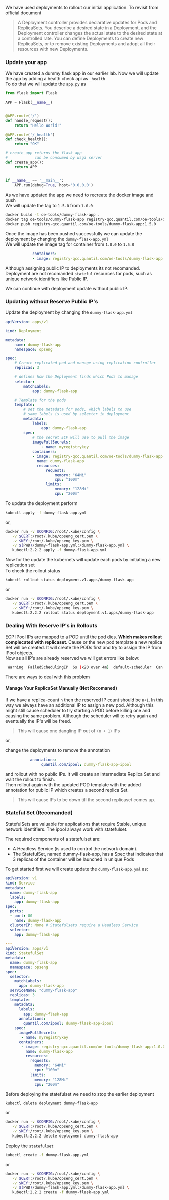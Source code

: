 We have used deployments to rollout our initial application. To revisit from official document
> A Deployment controller provides declarative updates for Pods and ReplicaSets.
You describe a desired state in a Deployment, and the Deployment controller changes the actual state to the desired state at a controlled rate. You can define Deployments to create new ReplicaSets, or to remove existing Deployments and adopt all their resources with new Deployments.

### Update your app
We have created a dummy flask app in our earlier lab. Now we will update the app by adding a health check api as `_health`   
To do that we will update the `app.py` as
```python
from flask import Flask
  
APP = Flask(__name__)


@APP.route('/')
def handle_request():
    return "Hello World!"

@APP.route('/_health')
def check_health():
    return "OK"

# create_app returns the flask app
#            can be consumed by wsgi server
def create_app():
    return APP


if __name__ == '__main__':
    APP.run(debug=True, host='0.0.0.0')                                        
```
As we have updated the app we need to recreate the docker image and push   
We will update the tag to `1.5.0` from `1.0.0` 
```bash
docker build -t oe-tools/dummy-flask-app .
docker tag oe-tools/dummy-flask-app registry-qcc.quantil.com/oe-tools/dummy-flask-app:1.5.0
docker push registry-qcc.quantil.com/oe-tools/dummy-flask-app:1.5.0
```
Once the image has been pushed successfully we can update the deployment by changing the `dummy-flask-app.yml`  
We will update the image tag for container from `1.0.0` to `1.5.0`

```yml
            containers:
            - image: registry-qcc.quantil.com/oe-tools/dummy-flask-app:1.5.0
```

Although assigning public IP to deployments its not recomanded. Deployment are not recomanded `stateful` resources for pods, such as unique network identifiers like Public IP. 

We can continue with deployment update without public IP.  

### Updating without Reserve Public IP's

Update the deployment by changing the `dummy-flask-app.yml`

```yml
apiVersion: apps/v1 

kind: Deployment

metadata:
    name: dummy-flask-app
    namespace: opseng

spec:
    # Create replicated pod and manage using replication controller
    replicas: 3

    # defines how the Deployment finds which Pods to manage
    selector:
        matchLabels:
            app: dummy-flask-app

    # Template for the pods
    template:
        # set the metadata for pods, which labels to use
        # same labels is used by selector in deployment
        metadata:
            labels:
                app: dummy-flask-app
        spec:
            # the secret ECP will use to pull the image
            imagePullSecrets:
                - name: myregistrykey
            containers:
            - image: registry-qcc.quantil.com/oe-tools/dummy-flask-app:1.5.0
              name: dummy-flask-app
              resources:
                  requests: 
                      memory: "64Mi" 
                      cpu: "100m"
                  limits:
                      memory: "128Mi"
                      cpu: "200m"
```
To update the deployment perform
```bash
kubectl apply -f dummy-flask-app.yml
```
or,
```bash
docker run -v $CONFIG:/root/.kube/config \
   -v $CERT:/root/.kube/opseng_cert.pem \
   -v $KEY:/root/.kube/opseng_key.pem \
   -v $(PWD)/dummy-flask-app.yml:/dummy-flask-app.yml \
   kubectl:2.2.2 apply -f dummy-flask-app.yml
```
Now for the update the kubernets will update each pods by initiating a new replication set    
To check the rollout status
```bash
kubectl rollout status deployment.v1.apps/dummy-flask-app
```
or
```bash
docker run -v $CONFIG:/root/.kube/config \
   -v $CERT:/root/.kube/opseng_cert.pem \
   -v $KEY:/root/.kube/opseng_key.pem \
   kubectl:2.2.2 rollout status deployment.v1.apps/dummy-flask-app
```

### Dealing With Reserve IP's in Rollouts

ECP IPool IPs are mapped to a POD until the pod dies. **Which makes rollout complecated with replicaset**. Cause or the new pod template a new replica Set will be created. It will create the PODs first and try to assign the IP from IPool objects.   
Now as all IP’s are already reserved we will get errors like below:
```bash
 Warning  FailedSchedulingIP  6s (x20 over 4m)  default-scheduler  Can't allocate ip from ipool dummy-flask-app-ipool.Error: Operation cannot be fulfilled on ipools "dummy-flask-app-ipool": ipool dummy-flask-app-ipool have not freeip
```

There are ways to deal with this problem

#### Manage Your ReplicaSet Manually (Not Recomaned)

If we have a replica-count `n` then the reserved IP count should be `n+1`. In this way we always have an additional IP to assign a new pod. Although this might still cause scheduler to try starting a POD before killing one and causing the same problem. Although the scheduler will to retry again and eventually the IP's will be freed.   

> This will cause one dangling IP out of `(n + 1)` IPs
    
or,    
   
change the deployments to remove the annotation
```yml
           annotations:
                quantil.com/ipool: dummy-flask-app-ipool
```
and rollout with no public IPs. It will create an intermediate Replica Set and wait the rollout to finish.   
Then rollout again with the updated POD template with the added annotation for public IP which creates a second replica Set. 

> This will cause IPs to be down till the second replicaset comes up.  


### Stateful Set (Recomanded)

StatefulSets are valuable for applications that require Stable, unique network identifiers. The ipool always work with statefulset.  

The required components of a statefulset are:  
* A Headless Service (is used to control the network domain).  
* The StatefulSet, named dummy-flask-app, has a Spec that indicates that 3 replicas of the container will be launched in unique Pods  

To get started first we will create update the `dummy-flask-app.yml` as:
```yml
apiVersion: v1 
kind: Service 
metadata:
  name: dummy-flask-app
  labels:
    app: dummy-flask-app
spec:
  ports:
  - port: 80
    name: dummy-flask-app
  clusterIP: None # ​Statefulsets​ require a ​Headless Service
  selector:
    app: dummy-flask-app

---
apiVersion: apps/v1
kind: StatefulSet
metadata:
  name: dummy-flask-app
  namespace: opseng
spec:
  selector:
    matchLabels:
      app: dummy-flask-app
  serviceName: "dummy-flask-app"
  replicas: 3 
  template:
    metadata:
      labels:
        app: dummy-flask-app
      annotations:
        quantil.com/ipool: dummy-flask-app-ipool
    spec:
      imagePullSecrets:
       - name: myregistrykey
      containers:
       - image: registry-qcc.quantil.com/oe-tools/dummy-flask-app:1.0.0
         name: dummy-flask-app
         resources:
           requests: 
             memory: "64Mi" 
             cpu: "100m"
           limits:
             memory: "128Mi"
             cpu: "200m"
```
Before deploying the statefulset we need to stop the earlier deployment
```bash
kubectl delete deployment dummy-flask-app
```
or
```bash
docker run -v $CONFIG:/root/.kube/config \
   -v $CERT:/root/.kube/opseng_cert.pem \
   -v $KEY:/root/.kube/opseng_key.pem \
   kubectl:2.2.2 delete deployment dummy-flask-app
```
Deploy the `statefulset`
```bash
kubectl create -f dummy-flask-app.yml
```
or 
```bash
docker run -v $CONFIG:/root/.kube/config \
   -v $CERT:/root/.kube/opseng_cert.pem \
   -v $KEY:/root/.kube/opseng_key.pem \
   -v $(PWD)/dummy-flask-app.yml:/dummy-flask-app.yml \
   kubectl:2.2.2 create -f dummy-flask-app.yml
```
